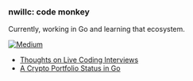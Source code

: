 ### nwillc: code monkey

Currently, working in Go and learning that ecosystem. 

[![Medium](https://img.shields.io/badge/medium-%2312100E.svg?&style=for-the-badge&logo=medium&logoColor=white)](https://medium.com/@nwillc)
<!-- BLOG-POST-LIST:START -->
- [Thoughts on Live Coding Interviews](https://levelup.gitconnected.com/thoughts-on-live-coding-interviews-ba4700bac106?source=rss-c9a4243d7014------2)
- [A Crypto Portfolio Status in Go](https://medium.com/geekculture/a-crypto-portfolio-status-in-go-65f3b06c9bf1?source=rss-c9a4243d7014------2)
<!-- BLOG-POST-LIST:END -->
